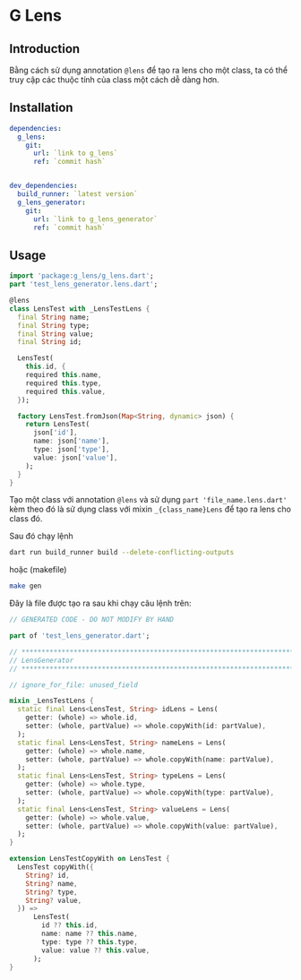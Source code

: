 # G Lens

## Introduction

Bằng cách sử dụng annotation `@lens` để tạo ra lens cho một class, ta có thể truy cập các thuộc tính của class một cách dễ dàng hơn.

## Installation

```yaml
dependencies:
  g_lens:
    git:
      url: `link to g_lens`
      ref: `commit hash`


dev_dependencies:
  build_runner: `latest version`
  g_lens_generator:
    git:
      url: `link to g_lens_generator`
      ref: `commit hash`
```

## Usage

```dart
import 'package:g_lens/g_lens.dart';
part 'test_lens_generator.lens.dart';

@lens
class LensTest with _LensTestLens {
  final String name;
  final String type;
  final String value;
  final String id;

  LensTest(
    this.id, {
    required this.name,
    required this.type,
    required this.value,
  });

  factory LensTest.fromJson(Map<String, dynamic> json) {
    return LensTest(
      json['id'],
      name: json['name'],
      type: json['type'],
      value: json['value'],
    );
  }
}
```

Tạo một class với annotation `@lens` và sử dụng `part 'file_name.lens.dart'` kèm theo đó là sử dụng class với mixin `_{class_name}Lens` để tạo ra lens cho class đó.

Sau đó chạy lệnh
```zsh
dart run build_runner build --delete-conflicting-outputs
```
hoặc (makefile)
```zsh
make gen
```

Đây là file được tạo ra sau khi chạy câu lệnh trên:

```dart
// GENERATED CODE - DO NOT MODIFY BY HAND

part of 'test_lens_generator.dart';

// **************************************************************************
// LensGenerator
// **************************************************************************

// ignore_for_file: unused_field

mixin _LensTestLens {
  static final Lens<LensTest, String> idLens = Lens(
    getter: (whole) => whole.id,
    setter: (whole, partValue) => whole.copyWith(id: partValue),
  );
  static final Lens<LensTest, String> nameLens = Lens(
    getter: (whole) => whole.name,
    setter: (whole, partValue) => whole.copyWith(name: partValue),
  );
  static final Lens<LensTest, String> typeLens = Lens(
    getter: (whole) => whole.type,
    setter: (whole, partValue) => whole.copyWith(type: partValue),
  );
  static final Lens<LensTest, String> valueLens = Lens(
    getter: (whole) => whole.value,
    setter: (whole, partValue) => whole.copyWith(value: partValue),
  );
}

extension LensTestCopyWith on LensTest {
  LensTest copyWith({
    String? id,
    String? name,
    String? type,
    String? value,
  }) =>
      LensTest(
        id ?? this.id,
        name: name ?? this.name,
        type: type ?? this.type,
        value: value ?? this.value,
      );
}

```